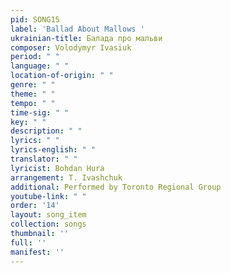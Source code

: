 ```yaml
---
pid: SONG15
label: 'Ballad About Mallows '
ukrainian-title: Балада про мальви
composer: Volodymyr Ivasiuk
period: " "
language: " "
location-of-origin: " "
genre: " "
theme: " "
tempo: " "
time-sig: " "
key: " "
description: " "
lyrics: " "
lyrics-english: " "
translator: " "
lyricist: Bohdan Hura
arrangement: T. Ivashchuk
additional: Performed by Toronto Regional Group
youtube-link: " "
order: '14'
layout: song_item
collection: songs
thumbnail: ''
full: ''
manifest: ''
---
```

